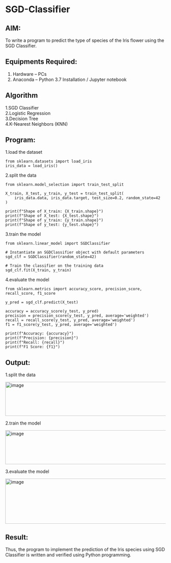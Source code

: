 # SGD-Classifier
## AIM:
To write a program to predict the type of species of the Iris flower using the SGD Classifier.

## Equipments Required:
1. Hardware – PCs
2. Anaconda – Python 3.7 Installation / Jupyter notebook

## Algorithm
1.SGD Classifier                                                                                                                                                                                                    
2.Logistic Regression                                                                                                                                                                                                
3.Decision Tree                                                                                                                                                                                                     
4.K-Nearest Neighbors (KNN)                                                                                                                                                                                        

## Program:
1.load the dataset
```
from sklearn.datasets import load_iris
iris_data = load_iris()
```
2.split the data
```
from sklearn.model_selection import train_test_split

X_train, X_test, y_train, y_test = train_test_split(
    iris_data.data, iris_data.target, test_size=0.2, random_state=42
)

print(f"Shape of X_train: {X_train.shape}")
print(f"Shape of X_test: {X_test.shape}")
print(f"Shape of y_train: {y_train.shape}")
print(f"Shape of y_test: {y_test.shape}")
```
3.train the model
```
from sklearn.linear_model import SGDClassifier

# Instantiate an SGDClassifier object with default parameters
sgd_clf = SGDClassifier(random_state=42)

# Train the classifier on the training data
sgd_clf.fit(X_train, y_train)
```
4.evaluate the model
```
from sklearn.metrics import accuracy_score, precision_score, recall_score, f1_score

y_pred = sgd_clf.predict(X_test)

accuracy = accuracy_score(y_test, y_pred)
precision = precision_score(y_test, y_pred, average='weighted')
recall = recall_score(y_test, y_pred, average='weighted')
f1 = f1_score(y_test, y_pred, average='weighted')

print(f"Accuracy: {accuracy}")
print(f"Precision: {precision}")
print(f"Recall: {recall}")
print(f"F1 Score: {f1}")
```



## Output:

1.split the data










<img width="800" height="107" alt="image" src="https://github.com/user-attachments/assets/736cb7bf-36b9-453b-8fbb-2be592dd01be" />






2.train the model











<img width="622" height="107" alt="image" src="https://github.com/user-attachments/assets/076ca35a-56e2-43f4-bc30-c584caf5b54c" />



3.evaluate the model










<img width="1772" height="142" alt="image" src="https://github.com/user-attachments/assets/62ca22a2-e8e5-463b-a65d-420caf49d2eb" />


## Result:
Thus, the program to implement the prediction of the Iris species using SGD Classifier is written and verified using Python programming.
